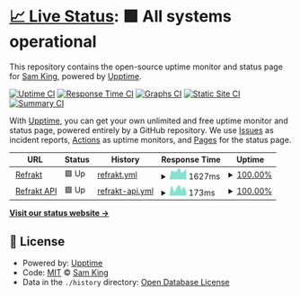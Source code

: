 # [📈 Live Status](https://status.refrakt.app): <!--live status--> **🟩 All systems operational**

This repository contains the open-source uptime monitor and status page for [Sam King](samking.studio), powered by [Upptime](https://github.com/upptime/upptime).

[![Uptime CI](https://github.com/samkingco/refrakt-upptime/workflows/Uptime%20CI/badge.svg)](https://github.com/samkingco/refrakt-upptime/actions?query=workflow%3A%22Uptime+CI%22)
[![Response Time CI](https://github.com/samkingco/refrakt-upptime/workflows/Response%20Time%20CI/badge.svg)](https://github.com/samkingco/refrakt-upptime/actions?query=workflow%3A%22Response+Time+CI%22)
[![Graphs CI](https://github.com/samkingco/refrakt-upptime/workflows/Graphs%20CI/badge.svg)](https://github.com/samkingco/refrakt-upptime/actions?query=workflow%3A%22Graphs+CI%22)
[![Static Site CI](https://github.com/samkingco/refrakt-upptime/workflows/Static%20Site%20CI/badge.svg)](https://github.com/samkingco/refrakt-upptime/actions?query=workflow%3A%22Static+Site+CI%22)
[![Summary CI](https://github.com/samkingco/refrakt-upptime/workflows/Summary%20CI/badge.svg)](https://github.com/samkingco/refrakt-upptime/actions?query=workflow%3A%22Summary+CI%22)

With [Upptime](https://upptime.js.org), you can get your own unlimited and free uptime monitor and status page, powered entirely by a GitHub repository. We use [Issues](https://github.com/samkingco/refrakt-upptime/issues) as incident reports, [Actions](https://github.com/samkingco/refrakt-upptime/actions) as uptime monitors, and [Pages](https://status.refrakt.app) for the status page.

<!--start: status pages-->
<!-- This summary is generated by Upptime (https://github.com/upptime/upptime) -->
<!-- Do not edit this manually, your changes will be overwritten -->
<!-- prettier-ignore -->
| URL | Status | History | Response Time | Uptime |
| --- | ------ | ------- | ------------- | ------ |
| <img alt="" src="https://refrakt.app/pfp.png" height="13"> [Refrakt](https://refrakt.app) | 🟩 Up | [refrakt.yml](https://github.com/samkingco/refrakt-upptime/commits/HEAD/history/refrakt.yml) | <details><summary><img alt="Response time graph" src="./graphs/refrakt/response-time-week.png" height="20"> 1627ms</summary><br><a href="https://status.refrakt.app/history/refrakt"><img alt="Response time 492" src="https://img.shields.io/endpoint?url=https%3A%2F%2Fraw.githubusercontent.com%2Fsamkingco%2Frefrakt-upptime%2FHEAD%2Fapi%2Frefrakt%2Fresponse-time.json"></a><br><a href="https://status.refrakt.app/history/refrakt"><img alt="24-hour response time 2024" src="https://img.shields.io/endpoint?url=https%3A%2F%2Fraw.githubusercontent.com%2Fsamkingco%2Frefrakt-upptime%2FHEAD%2Fapi%2Frefrakt%2Fresponse-time-day.json"></a><br><a href="https://status.refrakt.app/history/refrakt"><img alt="7-day response time 1627" src="https://img.shields.io/endpoint?url=https%3A%2F%2Fraw.githubusercontent.com%2Fsamkingco%2Frefrakt-upptime%2FHEAD%2Fapi%2Frefrakt%2Fresponse-time-week.json"></a><br><a href="https://status.refrakt.app/history/refrakt"><img alt="30-day response time 1414" src="https://img.shields.io/endpoint?url=https%3A%2F%2Fraw.githubusercontent.com%2Fsamkingco%2Frefrakt-upptime%2FHEAD%2Fapi%2Frefrakt%2Fresponse-time-month.json"></a><br><a href="https://status.refrakt.app/history/refrakt"><img alt="1-year response time 500" src="https://img.shields.io/endpoint?url=https%3A%2F%2Fraw.githubusercontent.com%2Fsamkingco%2Frefrakt-upptime%2FHEAD%2Fapi%2Frefrakt%2Fresponse-time-year.json"></a></details> | <details><summary><a href="https://status.refrakt.app/history/refrakt">100.00%</a></summary><a href="https://status.refrakt.app/history/refrakt"><img alt="All-time uptime 99.99%" src="https://img.shields.io/endpoint?url=https%3A%2F%2Fraw.githubusercontent.com%2Fsamkingco%2Frefrakt-upptime%2FHEAD%2Fapi%2Frefrakt%2Fuptime.json"></a><br><a href="https://status.refrakt.app/history/refrakt"><img alt="24-hour uptime 100.00%" src="https://img.shields.io/endpoint?url=https%3A%2F%2Fraw.githubusercontent.com%2Fsamkingco%2Frefrakt-upptime%2FHEAD%2Fapi%2Frefrakt%2Fuptime-day.json"></a><br><a href="https://status.refrakt.app/history/refrakt"><img alt="7-day uptime 100.00%" src="https://img.shields.io/endpoint?url=https%3A%2F%2Fraw.githubusercontent.com%2Fsamkingco%2Frefrakt-upptime%2FHEAD%2Fapi%2Frefrakt%2Fuptime-week.json"></a><br><a href="https://status.refrakt.app/history/refrakt"><img alt="30-day uptime 99.94%" src="https://img.shields.io/endpoint?url=https%3A%2F%2Fraw.githubusercontent.com%2Fsamkingco%2Frefrakt-upptime%2FHEAD%2Fapi%2Frefrakt%2Fuptime-month.json"></a><br><a href="https://status.refrakt.app/history/refrakt"><img alt="1-year uptime 99.98%" src="https://img.shields.io/endpoint?url=https%3A%2F%2Fraw.githubusercontent.com%2Fsamkingco%2Frefrakt-upptime%2FHEAD%2Fapi%2Frefrakt%2Fuptime-year.json"></a></details>
| <img alt="" src="https://refrakt.app/pfp.png" height="13"> [Refrakt API](https://refrakt.app/api/health) | 🟩 Up | [refrakt-api.yml](https://github.com/samkingco/refrakt-upptime/commits/HEAD/history/refrakt-api.yml) | <details><summary><img alt="Response time graph" src="./graphs/refrakt-api/response-time-week.png" height="20"> 173ms</summary><br><a href="https://status.refrakt.app/history/refrakt-api"><img alt="Response time 220" src="https://img.shields.io/endpoint?url=https%3A%2F%2Fraw.githubusercontent.com%2Fsamkingco%2Frefrakt-upptime%2FHEAD%2Fapi%2Frefrakt-api%2Fresponse-time.json"></a><br><a href="https://status.refrakt.app/history/refrakt-api"><img alt="24-hour response time 116" src="https://img.shields.io/endpoint?url=https%3A%2F%2Fraw.githubusercontent.com%2Fsamkingco%2Frefrakt-upptime%2FHEAD%2Fapi%2Frefrakt-api%2Fresponse-time-day.json"></a><br><a href="https://status.refrakt.app/history/refrakt-api"><img alt="7-day response time 173" src="https://img.shields.io/endpoint?url=https%3A%2F%2Fraw.githubusercontent.com%2Fsamkingco%2Frefrakt-upptime%2FHEAD%2Fapi%2Frefrakt-api%2Fresponse-time-week.json"></a><br><a href="https://status.refrakt.app/history/refrakt-api"><img alt="30-day response time 1015" src="https://img.shields.io/endpoint?url=https%3A%2F%2Fraw.githubusercontent.com%2Fsamkingco%2Frefrakt-upptime%2FHEAD%2Fapi%2Frefrakt-api%2Fresponse-time-month.json"></a><br><a href="https://status.refrakt.app/history/refrakt-api"><img alt="1-year response time 233" src="https://img.shields.io/endpoint?url=https%3A%2F%2Fraw.githubusercontent.com%2Fsamkingco%2Frefrakt-upptime%2FHEAD%2Fapi%2Frefrakt-api%2Fresponse-time-year.json"></a></details> | <details><summary><a href="https://status.refrakt.app/history/refrakt-api">100.00%</a></summary><a href="https://status.refrakt.app/history/refrakt-api"><img alt="All-time uptime 99.98%" src="https://img.shields.io/endpoint?url=https%3A%2F%2Fraw.githubusercontent.com%2Fsamkingco%2Frefrakt-upptime%2FHEAD%2Fapi%2Frefrakt-api%2Fuptime.json"></a><br><a href="https://status.refrakt.app/history/refrakt-api"><img alt="24-hour uptime 100.00%" src="https://img.shields.io/endpoint?url=https%3A%2F%2Fraw.githubusercontent.com%2Fsamkingco%2Frefrakt-upptime%2FHEAD%2Fapi%2Frefrakt-api%2Fuptime-day.json"></a><br><a href="https://status.refrakt.app/history/refrakt-api"><img alt="7-day uptime 100.00%" src="https://img.shields.io/endpoint?url=https%3A%2F%2Fraw.githubusercontent.com%2Fsamkingco%2Frefrakt-upptime%2FHEAD%2Fapi%2Frefrakt-api%2Fuptime-week.json"></a><br><a href="https://status.refrakt.app/history/refrakt-api"><img alt="30-day uptime 99.73%" src="https://img.shields.io/endpoint?url=https%3A%2F%2Fraw.githubusercontent.com%2Fsamkingco%2Frefrakt-upptime%2FHEAD%2Fapi%2Frefrakt-api%2Fuptime-month.json"></a><br><a href="https://status.refrakt.app/history/refrakt-api"><img alt="1-year uptime 99.97%" src="https://img.shields.io/endpoint?url=https%3A%2F%2Fraw.githubusercontent.com%2Fsamkingco%2Frefrakt-upptime%2FHEAD%2Fapi%2Frefrakt-api%2Fuptime-year.json"></a></details>

<!--end: status pages-->

[**Visit our status website →**](https://status.refrakt.app)

## 📄 License

- Powered by: [Upptime](https://github.com/upptime/upptime)
- Code: [MIT](./LICENSE) © [Sam King](samking.studio)
- Data in the `./history` directory: [Open Database License](https://opendatacommons.org/licenses/odbl/1-0/)
